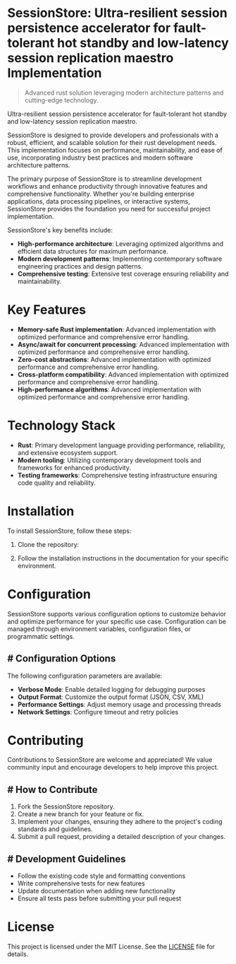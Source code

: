 <!-- fallback_SessionStore_20250810012608_88738 -->

# SessionStore: Ultra-resilient session persistence accelerator for fault-tolerant hot standby and low-latency session replication maestro Implementation
> Advanced rust solution leveraging modern architecture patterns and cutting-edge technology.

Ultra-resilient session persistence accelerator for fault-tolerant hot standby and low-latency session replication maestro.

SessionStore is designed to provide developers and professionals with a robust, efficient, and scalable solution for their rust development needs. This implementation focuses on performance, maintainability, and ease of use, incorporating industry best practices and modern software architecture patterns.

The primary purpose of SessionStore is to streamline development workflows and enhance productivity through innovative features and comprehensive functionality. Whether you're building enterprise applications, data processing pipelines, or interactive systems, SessionStore provides the foundation you need for successful project implementation.

SessionStore's key benefits include:

* **High-performance architecture**: Leveraging optimized algorithms and efficient data structures for maximum performance.
* **Modern development patterns**: Implementing contemporary software engineering practices and design patterns.
* **Comprehensive testing**: Extensive test coverage ensuring reliability and maintainability.

# Key Features

* **Memory-safe Rust implementation**: Advanced implementation with optimized performance and comprehensive error handling.
* **Async/await for concurrent processing**: Advanced implementation with optimized performance and comprehensive error handling.
* **Zero-cost abstractions**: Advanced implementation with optimized performance and comprehensive error handling.
* **Cross-platform compatibility**: Advanced implementation with optimized performance and comprehensive error handling.
* **High-performance algorithms**: Advanced implementation with optimized performance and comprehensive error handling.

# Technology Stack

* **Rust**: Primary development language providing performance, reliability, and extensive ecosystem support.
* **Modern tooling**: Utilizing contemporary development tools and frameworks for enhanced productivity.
* **Testing frameworks**: Comprehensive testing infrastructure ensuring code quality and reliability.

# Installation

To install SessionStore, follow these steps:

1. Clone the repository:


2. Follow the installation instructions in the documentation for your specific environment.

# Configuration

SessionStore supports various configuration options to customize behavior and optimize performance for your specific use case. Configuration can be managed through environment variables, configuration files, or programmatic settings.

## # Configuration Options

The following configuration parameters are available:

* **Verbose Mode**: Enable detailed logging for debugging purposes
* **Output Format**: Customize the output format (JSON, CSV, XML)
* **Performance Settings**: Adjust memory usage and processing threads
* **Network Settings**: Configure timeout and retry policies

# Contributing

Contributions to SessionStore are welcome and appreciated! We value community input and encourage developers to help improve this project.

## # How to Contribute

1. Fork the SessionStore repository.
2. Create a new branch for your feature or fix.
3. Implement your changes, ensuring they adhere to the project's coding standards and guidelines.
4. Submit a pull request, providing a detailed description of your changes.

## # Development Guidelines

* Follow the existing code style and formatting conventions
* Write comprehensive tests for new features
* Update documentation when adding new functionality
* Ensure all tests pass before submitting your pull request

# License

This project is licensed under the MIT License. See the [LICENSE](https://github.com/laurindoisaac/SessionStore/blob/main/LICENSE) file for details.
